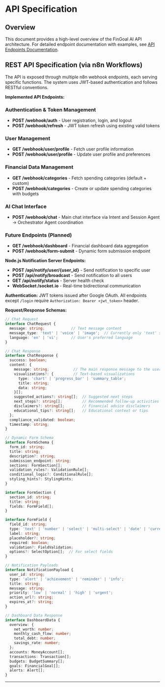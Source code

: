# API Specification

## Overview
This document provides a high-level overview of the FinGoal AI API architecture. For detailed endpoint documentation with examples, see [API Endpoints Documentation](./api-endpoints.md).

## REST API Specification (via n8n Workflows)
The API is exposed through multiple n8n webhook endpoints, each serving specific functions. The system uses JWT-based authentication and follows RESTful conventions.

**Implemented API Endpoints:**

### Authentication & Token Management
*   **POST /webhook/auth** - User registration, login, and logout
*   **POST /webhook/refresh** - JWT token refresh using existing valid tokens

### User Management  
*   **GET /webhook/user/profile** - Fetch user profile information
*   **POST /webhook/user/profile** - Update user profile and preferences

### Financial Data Management
*   **GET /webhook/categories** - Fetch spending categories (default + custom)
*   **POST /webhook/categories** - Create or update spending categories with budgets

### AI Chat Interface
*   **POST /webhook/chat** - Main chat interface via Intent and Session Agent → Orchestrator Agent coordination

### Future Endpoints (Planned)
*   **GET /webhook/dashboard** - Financial dashboard data aggregation
*   **POST /webhook/form-submit** - Dynamic form submission endpoint

**Node.js Notification Server Endpoints:**
*   **POST /api/notify/user/{user_id}** - Send notification to specific user
*   **POST /api/notify/broadcast** - Send notification to all users
*   **GET /api/notify/status** - Server health check
*   **WebSocket /socket.io** - Real-time bidirectional communication

**Authentication:** JWT tokens issued after Google OAuth. All endpoints except `/login` require `Authorization: Bearer <jwt_token>` header.

**Request/Response Schemas:**

```typescript
// Chat Request
interface ChatRequest {
  message: string;            // Text message content
  message_type: 'text' | 'voice' | 'image';  // Currently only 'text' supported
  language: 'en' | 'vi';      // User's preferred language
}

// Chat Response
interface ChatResponse {
  success: boolean;
  content: {
    message: string;           // The main response message to the user
    visualizations?: {         // Text-based visualizations
      type: 'chart' | 'progress_bar' | 'summary_table';
      title: string;
      data: string;
    }[];
    suggested_actions?: string[];  // Suggested next steps
    next_steps?: string[];         // Recommended follow-up activities
    disclaimers?: string[];        // Financial advice disclaimers
    educational_tips?: string[];   // Educational context or tips
  };
  compliance_validated: boolean;
  timestamp: string;
}

// Dynamic Form Schema
interface FormSchema {
  form_id: string;
  title: string;
  description?: string;
  submission_endpoint: string;
  sections: FormSection[];
  validation_rules?: ValidationRule[];
  conditional_logic?: ConditionalRule[];
  styling_hints?: StylingHints;
}

interface FormSection {
  section_id: string;
  title: string;
  fields: FormField[];
}

interface FormField {
  field_id: string;
  type: 'text' | 'number' | 'select' | 'multi-select' | 'date' | 'currency' | 'boolean';
  label: string;
  placeholder?: string;
  required: boolean;
  validation?: FieldValidation;
  options?: SelectOption[];  // For select fields
}

// Notification Payloads
interface NotificationPayload {
  user_id: string;
  type: 'alert' | 'achievement' | 'reminder' | 'info';
  title: string;
  message: string;
  priority: 'low' | 'normal' | 'high' | 'urgent';
  action_url?: string;
  expires_at?: string;
}

// Dashboard Data Response
interface DashboardData {
  overview: {
    net_worth: number;
    monthly_cash_flow: number;
    total_debt: number;
    savings_rate: number;
  };
  accounts: MoneyAccount[];
  transactions: Transaction[];
  budgets: BudgetSummary[];
  goals: FinancialGoal[];
  alerts: Alert[];
}
```

---
